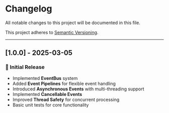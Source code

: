 # Changelog

All notable changes to this project will be documented in this file.

This project adheres to [Semantic Versioning](https://semver.org/spec/v2.0.0.html).

---

## [1.0.0] - 2025-03-05
### 🎉 Initial Release
- Implemented **EventBus** system
- Added **Event Pipelines** for flexible event handling
- Introduced **Asynchronous Events** with multi-threading support
- Implemented **Cancellable Events**
- Improved **Thread Safety** for concurrent processing
- Basic unit tests for core functionality
